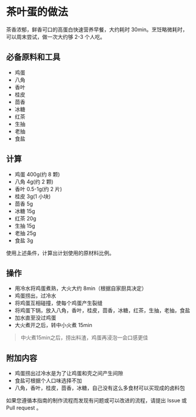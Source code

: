 # 茶叶蛋的做法

茶香浓郁，鲜香可口的高蛋白快速营养早餐，大约耗时 30min。烹饪略微耗时，可以周末尝试，做一次大约够 2-3 个人吃。 

## 必备原料和工具

- 鸡蛋
- 八角
- 香叶
- 桂皮
- 茴香
- 冰糖
- 红茶
- 生抽
- 老抽
- 食盐

## 计算

- 鸡蛋 400g(约 8 颗)
- 八角 4g(约 2 颗)
- 香叶 0.5-1g(约 2 片)
- 桂皮 3g(1 小块)
- 茴香 5g
- 冰糖 15g
- 红茶 20g
- 生抽 15g
- 老抽 25g
- 食盐 3g

使用上述条件，计算出计划使用的原材料比例。

## 操作

* 用冷水将鸡蛋煮熟，大火大约 8min（根据自家厨具决定）
* 鸡蛋捞出，过冷水
* 将鸡蛋互相碰撞，使每个鸡蛋产生裂缝
* 将鸡蛋下锅，放入八角，香叶，桂皮，茴香，冰糖，红茶，生抽，老抽，食盐
* 加水直至没过鸡蛋
* 大火煮开之后，转中小火煮 15min

> 中火煮15min之后，捞出料渣，鸡蛋再浸泡一会口感更佳

## 附加内容
* 鸡蛋捞出过冷水是为了让鸡蛋和壳之间产生间隙
* 食盐可根据个人口味选择不加
* 八角，香叶，桂皮，茴香，冰糖，自己没有这么多食材可以买现成的卤料包

如果您遵循本指南的制作流程而发现有问题或可以改进的流程，请提出 Issue 或 Pull request 。

